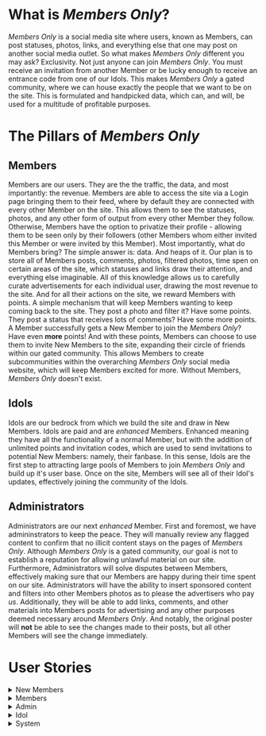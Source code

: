 # What is *Members Only*?

*Members Only* is a social media site where users, known as Members, can post statuses, photos, links, and everything else that one may post on another social media outlet. So what makes *Members Only* different you may ask? Exclusivity. Not just anyone can join *Members Only*. You must receive an invitation from another Member or be lucky enough to receive an entrance code from one of our Idols. This makes *Members Only* a gated community, where we can house exactly the people that we want to be on the site. This is formulated and handpicked data, which can, and will, be used for a multitude of profitable purposes. 

# The Pillars of *Members Only*

## Members

Members are our users. They are the the traffic, the data, and most importantly: the revenue. Members are able to access the site via a Login page bringing them to their feed, where by default they are connected with every other Member on the site. This allows them to see the statuses, photos, and any other form of output from every other Member they follow. Otherwise, Members have the option to privatize their profile - allowing them to be seen only by their followers (other Members whom either invited this Member or were invited by this Member). Most importantly, what do Members bring? The simple answer is: data. And heaps of it. Our plan is to store all of Members posts, comments, photos, filtered photos, time spen on certain areas of the site, which statuses and links draw their attention, and everything else imaginable. All of this knowledge allows us to carefully curate advertisements for each individual user, drawing the most revenue to the site. And for all their actions on the site, we reward Members with points. A simple mechanism that will keep Members wanting to keep coming back to the site. They post a photo and filter it? Have some points. They post a status that receives lots of comments? Have some more points. A Member successfully gets a New Member to join the *Members Only*? Have even **more** points! And with these points, Members can choose to use them to invite New Members to the site, expanding their circle of friends within our gated community. This allows Members to create subcommunities within the overarching *Members Only* social media website, which will keep Members excited for more. Without Members, *Members Only* doesn't exist. 

## Idols

Idols are our bedrock from which we build the site and draw in New Members. Idols are paid and are *enhanced* Members. Enhanced meaning they have all the functionality of a normal Member, but with the addition of unlimited points and invitation codes, which are used to send invitations to potential New Members: namely, their fanbase. In this sense, Idols are the first step to attracting large pools of Members to join *Members Only* and build up it's user base. Once on the site, Members will see all of their Idol's updates, effectively joining the community of the Idols. 

## Administrators

Administrators are our next *enhanced* Member. First and foremost, we have admininstrators to keep the peace. They will manually review any flagged content to confirm that no illicit content stays on the pages of *Members Only*. Although *Members Only* is a gated community, our goal is not to establish a reputation for allowing unlawful material on our site. Furthermore, Administrators will solve disputes between Members, effectively making sure that our Members are happy during their time spent on our site. Administrators will have the ability to insert sponsored content and filters into other Members photos as to please the advertisers who pay *us*. Additionally, they will be able to add links, comments, and other materials into Members posts for advertising and any other purposes deemed necessary around *Members Only*. And notably, the original poster will **not** be able to see the changes made to their posts, but all other Members will see the change immediately. 

# User Stories

<details>
<summary>New Members</summary>
 
### 1. New Member Signs Up For *Members Only* From Invitation Link
Josh receives a link from a friend to join *Members Only*. Naturally, Josh is very excited and is eager to join the site. Josh finds the link in an email from *Members Only* and selects it. He is now brought to a *Members Only* webpage that asks him to confirm that he wants to join *Members Only*. Josh selects the "Yes" button, confirming he wants to join *Members Only*. Upon accepting, he is brought to a Sign Up webpage. The page consists ofa form, with required fields of: First Name, Last Name, Street Address, City/Town, Zip Code, Country (U.S. only), Email Address, and a Password. Josh will then select a checkbox confirming that he accepts the Terms and Conditions of *Members Only*. Finally, Josh will select the "Submit" button, and he is sent a confirmation email to confirm his sign up at *Members Only*. Josh will need to go to this email and select the account confirmation link, finalizing the creation of his account and bringing him to his own *Members Only* account webpage. In order to continue use of *Members Only*, Josh will need to enter his credit card details and confirm a charge. 
 - Non-Functional Aspects:
   - Web Server receives form submission
   - Web Server sends to Node.js backend
   - Node.js backend sends automated email
   - Member's data get sends to database through interface calls

### 2. New Member Signs Up For *Members Only* From Invitation Code
Brianna manages to get her hands on an invitation code to *Members Only* from one of her favorite Idols. To use this, Brianna navigates to the *Members Only* site and is brought to the Login page. Brianna will select "Sign Up With Invitation Code". Upon selecting this, Brianna is brought to a new webpage where she is asked to enter her code. Brianna will enter the code correctly and then select a "Submit" button. Afterwards, she will be brought through the same account creation process as described previously. 
 - Non-Functional Aspects:
   - Web Server receives form submission
   - Web Server sends to Node.js backend
   - Node.js backend sends automated email
   - Member's data get sends to database through interface calls

### 3. New Member's Invitation Link Expires
Liam receives an invitation link to *Members Only*. However, he is very busy and forgets to about it for more than 4 days. Because of this, the email link will expire, and he will lose this opportunity to join the site. To be able to join again he will have to be sent another invitation link. 
 - Non-Functional Aspects:
   - Node.js backend keeps track of how long unnaccepted invitation has been sent out
   - Node.js backend terminates validity of invitation instance

### 4. New Member Confirms Credit Card Details
Upon successful creation of her account, Catherine will need to enter her credit card details in order to confirm her identity. Upon successful account creation, Catherine receives an email to confirm her payment details. Catherine will select this link, bringing her to a form on the *Members Only* website. The form has required fields of a valid 16-digit credit card number, her full name, expiration date, and 3-digit CVV. Catherine will then select "Submit". Once approved, she will be brought to her *Members Only* account page.
 - Non-Functional Aspects:
   - Web Server receives form submission
   - Web Server sends to Node.js backend
   - Member's data get sends to database through interface calls

### 5. New Member Confirms Credit Card Charge
After Catherine successfully confirms her credit card information, she will be charged a random amount between $0.20 and $0.45 that she will need to confirm on the *Members Only*. Catherine will receive an email shortly after submitting her credit details, notifying her that her credit card has been charged for the first time. Catherine will need to confirm the amount charged by *Members Only*. After confirming the charge, Catherine will navigate to the notification email from *Members Only*. Catherine will select the hyperlink in the email, bringing her to a form with an entry field for the value of the charge. Catherine will then enter the correct charge amount and select "Submit". Upon submitting the correct amount, she is brought back to her *Members Only* page as a verified Member. Otherwise, she will be asked to resubmit the correct amount she was charged, and will be locked out after 3 failed attempts.
 - Non-Functional Aspects:
   - Node.js backend sends automated credit card charge using Stripe.js
   - Web Server receives charge amount input
   - Node.js receives input and validates it is the same as amount charged

</details>


<details>
<summary>Members</summary>

### 6. Member Logs in to *Members Only*
Johnson wants to log into *Members Only* and check his feed. To do this, Johnson will navigate to the *Members Only* homepage, which includes a login for existing users form. Johnson will enter his email address and correct password associated with his *Members Only* account. Johnson will then select "Login". If the correct email/password combination are entered, he will then be redirected to his *Members Only* feed. 
- Non-functional Aspects:
   - Web Server receives form submission
   - Node.js backend receives login request and validates credentials

### 7. Member Updates Credit Card Information
Alex must be logged into *Members Only*. From the homepage, he will select "Settings" and be redirected to a *Members Only* webpage. He will then select "Change Payment Details". Alex will now need to confirm his new credit card details [SEE #4]. He will also need to confirm a credit charge [SEE #5].
 - Non-Functional Aspects:
   - Web Server receives form submission
   - Web Server sends to Node.js backend
   - Node.js backend accesses database through interface calls to update information associated with particular Member

### 8. Member Confirms Tri-Monthly Credit Card Charge
Every 3 months, Alex will receive a random credit card charge between the amounts $0.20 and $0.45. He will receive an automated email at specified time period asking him to validate the charge made to his account. He will then select the link within the email. For confirming a credit card charge [SEE # 5]. This must be done within 4 days of receiving the original email. If done correctly, Alex will be able to continue using *Members Only* until his next Tri-Monthly charge.
- Non-Functional Aspects:
   - Node.js backend sends automated credit card charge using Stripe.js
   - Web Server receives charge amount input
   - Node.js receives input and validates it is the same as amount charged

### 9. Member Fails to Confirm Tri-Monthly Charge Before Expiration
Alex does not enter the correct charge amount before expiration (4 days), and is blocked from using *Members Only*. When Alex tries to access *Members Only*, they are directed to a page asking to send an additional charge. Alex selects "Confirm" button. Alex's credit card is charged a random amount between $0.20 and $0.45. Alex receives another email and selects the link within the email. They are redirected to *Member's Only* where they enter the correct charge amount. Alex's use of *Members Only* is restored.
- Non-Functional Aspects:
   - Node.js backend sends automated credit card charge using Stripe.js
   - Web Server receives charge amount input
   - Node.js receives input and validates it is the same as amount charged

### 10. Member Posts a Status Update on Personal Profile
Alex will select an option on their profile page that reads "Create New Post". He will then be met with a textbox popup where he may enter text and/or hyperlinks. If entering a hyperlink, Alex will select the "URL Shortener" button, where he will proceed to enter the full URL. Once finished editing his status update, Alex will select "Post". The URL will appear in shortened form upon posting his status update.

- Non-Functional Aspects:
   - Web Server receives new post
   - Node.js backend receives post information and posts it
   - Node.js backend uses database interface to update post table with new post 

### 11. Member Leaves Comment on Other Member's Status
Alex sees their friend’s status on their profile feed. Alex will select the "Comment" button that appears on the bottom of their friend’s post. Alex will be met with a textbox popup, in which he will type his comment. Once finished, he will select the "Post" button. 
- Non-functional Aspects:
   - Web Server receives new post
   - Node.js backend receives comment information and posts it
   - Node.js backend uses database interface to update comment table with new post 

### 12. Member Invites a Potential New Member to *Members Only*
Alex navigates to the “Invite New Member” button on the *Members Only* homepage to invite his friend Marisa. He will be redirected to a new webpage with a form, with required fields of potential New Member's valid email address, name, and optional dropdown menu of "How You Know This Person". He will then fill in the required fields with Marisa's details, and select "Submit". 1000 points are removed from Alex's account. 
   
#### 12a. Potential New Member Accepts Invitation
Marisa receives an email from *Members Only* to join. She selects the hyperlink in the email, and is brought to a webpage asking to confirm joing *Members Only*. She selects "Yes". For signup details [SEE #1]. Alex receives 50 points. 
#### 12b. Potential New Member Lets Invitation Link Expire
Marisa receives an email from *Members Only* to join. She does not see the email, or does not want to join *Members Only*. After 4 days, the link expires. Alex loses an additional 100 points. 
- Non-functional Aspects
   - Web Server receives request to send a new invitation link
   - Node.js backend processes request and sends an automated email with link
   - Node.js backend keeps track of how long invitation has been out for

### 13. Member Posts Photo to Profile
From their profile page, Alex selects "Post Photo". Alex is met with a popup window, where he navigates to the photo he wishes to post. He confirms the photo, and is able to enter additional text to the post within a textbox. Once complete, Alex selects "Post".
- Non-functional Aspects:
   - Web Server receives new post and photo
   - Node.js backend receives post information and posts it
   - Node.js backend uses database interface to update post table with new post
   - Node.js backend uses database interface to update photo table with new photo

### 14. Member Edits Photo Before Posting
Alex will go through the "Member Posts Photo to Profile" process [SEE # 13], but immediately after choosing his photo he will instead select "Filter Photo". Alex will now be able to scroll through various premade filters available on *Members Only*. Alex will choose a filter that will be applied to their photo, and continue the photo posting process.
- Non-functional Aspects:
   - Web Server receives new post and photo
   - Node.js backend receives post information and posts it
   - Node.js backend uses database interface to update post table with new post 
   - Node.js backend uses database interface to update photo table with new photo
   - Node.js backend uses database interface to update filtered photo table with new photo

### 15. Member Removes Photo Filter
Alex navigates to his profile page and selects the photo he wishes to remove the filter on. Alex selects “Photo Options”. Alex then selects "Remove Filter". The filter is then removed from the photo. Alex is then prompted to confirm their changes. Alex will select "Confirm".
- Non-functional Aspects:
   - Web Server receives new post and photo
   - Node.js backend receives post information and posts it
   - Node.js backend uses database interface to update post table with new post 
   - Node.js backend uses database interface to update photo table with new photo
   - Node.js backend uses database interface to update filtered photo table with new photo

### 16. Member Adds Sponsored Content to Photo
Alex will go through the "Member Posts Photo to Profile" process [SEE # 13], but immediately after choosing his photo he will instead select "Add Sponsored Content". Alex will have the choice of the items currently available on *Members Only*, and can drag and drop them onto his photo. Once finished, Alex will confirm changes by clicking "Confirm". 
- Non-functional Aspects:
   - Web Server receives new post and photo
   - Node.js backend receives post information and posts it
   - Node.js backend uses database interface to update post table with new post 
   - Node.js backend uses database interface to update photo table with new photo
   - Node.js backend uses database interface to update filtered photo table with new photo
   
### 17. Member Flags Photo As Inappropriate/Illegal
Alex is browsing *Members Only* and comes across a photo they believe to be inappropriate
and/or illegal. Alex proceeds to select the “Report” button under said photo. They are then
prompted with a textbox asking for comments on reasoning for reporting the photo. Alex enters
details on why they believe the content to be inappropriate and/or illegal. Alex proceeds to
select the “Confirm” button under the textbox. After selecting confirm, Alex is returned to the
homepage of *Members Only*. 
After hitting confirm, the web server receives the report. The web server sends the report to
backend services. Backend services will process the report, and send to Administrators for
further action.
- Non-functional Aspects:
   - Web Server receives report that photo was flagged for illicit content
   - Node.js backend receives report from Web Server
   - Node.js backend sends report and photo to Admins for further action

### 18. Member Forgets Password/Inputs Invalid Password
Johnson wants to log into *Members Only*, but has forgotten his password. He will select the button "Forgot Password". This will redirect him to a different form on the *Members Only* website where he will fill enter the required fields of his email address and full name. Johnson will then be sent an email with a link to reset his password. Johnson will select the link, and be redirected to a *Members Only* webpage. He will be required to enter a new password in one textbox, and confirm his password in a second textbox. He will then select "Submit". If the passwords match, Johnson's password is successfully changed and he is redirected to a webpage confirming successful password change. 
- Non-functional Aspects:
   - Web Server receives form submission
   - Node.js backend receives login request and rejects credentials

### 19. Member Forgets Email/Inputs Invalid Email
Johnson directs himself to the *Members Only* homepage and tries to log into his account. However, Johnson has forgotten the email address associated with his account. Johnson will select "Forgot Email" and be redirected to a form where he must enter his full name and address. After filling in these details, he will select "Submit". If the name and address match a Member at *Members Only*, Johnson will be redirected to a webpage providing his email associated with *Members Only*. 
- Non-functional Aspects:
   - Web Server receives form submission
   - Node.js backend receives login request and rejects credentials

### 20. Member Changes Password
Larry wants to change his password, for security reasons. Larry will select "Settings" from any *Members Only* webpage. Larry will then select "Change Password". Larry will be brought to a separate page where he will be prompted to enter his current password, new password, and confirmation of new password. Larry will then select "Confirm" and the system will verify that the new passwords are identical and current password is correct. If everything is correct, Larry will be redirected back to his *Members Only* feed confirming change of password. If new passwords do not match, he will be met with an error and need to resubmit.  
- Non-functional Aspects:
   - Web Server receives form submission
   - Node.js backend receives new password
   - Node.js uses database interface to update values associated with Member

### 21. Member Changes Visibility Settings 
Danny wants to hide his activity from non-followers on *Members Only*. To do this, Danny will select the "Settings" buttom from any *Members Only* webpage. From here, he will select "Visibility" where he will find a toggle button. He will select the button, changing his profile from "Non-Private" to "Private".privatized profile. This will hide his activity from non-followers.
- Non-functional Aspects:
   - Web Server receives change of privacy request
   - Node.js backend receives request
   - Node.js uses database interface to update values associated with Member
   
### 22. Member Unfollows Another Member
Alex has decided he no longer wants to see Brian's updates on *Members Only* because his posts are annoying. Thankfully, Alex did not invite Brian so he can do this. Alex navigates to Brian's profile page where they select the "Unfollow" button on Brian's page. Alex is then met with a confirmation popup, "Are you sure you want to unfollow **Brian**?". They confirm their choice to unfollow Brian by selecting the "Yes" button. Alex is then redirected to the *Members Only* homepage. Alex can no longer see any of Brian's updates - which he is very happy about. 
- Non-functional Aspects:
   - Web Server receives unfollow request
   - Node.js backend is handed unfollow request from Web Server
   - Node.js disassociates these two Members from one another, hiding their separate activities from each other

### 23. Member Blocks Another Member
Jessica has just broken with Alex, and Alex has been sending threatening messages to Jessica. He won't leave her alone on *Members Only*. She has decided that it's in her best interest to block Alex. Jessica navigates to Alex's profile page on *Members Only*. She selects the "Block" button on Alex's page, where she is met with a confirmation popup with an optional "Reason For Blocking" textbox. Jessica decides to give the details of her experience in this textbox. She then confirms "Are you sure you want to block **Alex**? **This action cannot be undone.**" Jessica selects the "Yes" confirmation button. She is returned to the *Members Only* homepage, and all communication between Jessica and Alex is blocked.
- Non-functional Aspects:
   - Web Server receives block request
   - Node.js backend receives block request
   - Node.js uses blocks data communication between these two Members

### 24. Member Reports Another Member
Phil wants to report another Member on *Members Only* for an offensive action. Phil will navigate to the perpetrator's *Members Only* profile page. He will then select "Report Member". Phil will be redirected to a webpage with a textbox where Phil will enter the details of his report. Phil will then select "Submit". The details of the report will be forwarded to the Administrators of *Members Only* for further review.
- Non-functional Aspects:
   - Web Server receives block request
   - Node.js backend receives block request
   - Node.js uses blocks data communication between these two Members
   - Node.js sends report to Admins

</details>

<details>
<summary>Admin</summary>

### 25. Administrator Removes Member's Access to *Members Only*
Administrator Ava is working through checking the flagged content on the *Members Only* and she encounters the profile of Jonas (a Member) who was flagged for posting inappropriate content.  Ava directs herself to view Jonas’s profile. From there, she may review all the flagged content on his profile and come to a conclusion on whether or not Jonas should be removed or not from *Members Only*.  Ava concludes that Jonas must be removed for violating the site’s posting policy. She selects the “Remove Member” button via the Jonas' profile page, with a confirmation window pop-up. She selects "Confirm. Jonas is removed from *Members Only* and his content is no longer viewable. Jonas receives an email notifying him of this action.
- Non-functional Aspects:
   - Web Server receives removal request
   - Node.js backend receives removal request
   - Node.js disallows Member's credentials to be used to login

### 26. Administrator Removes Content Flagged as Inappropriate/Illegal
Administrator Ava is working through checking the flagged content on *Members Only* and receives a report of inappropriate content in the form of a flagged photo. Ava directs herself to review the flagged photo, and she must come to a conclusion on whether the photo should be removed or not. She deems the content inappropriate/illegal, and proceeds to remove the photo. She selects the “Remove Post/Photo” button on the webpage of the photo, causing a confirmation popup to occur. She selects "Confirm", and the content is removed from *Members Only*.
- Non-functional Aspects:
   - Web Server receives removal request
   - Node.js backend receives removal request
   - Node.js uses database interface to remove data from the site

### 27. Administrator Edits Member's Photo
Administrator Andrew wants to make *Members Only* more visually pleasing. He decides he wants to edit a member’s photo to add a filter in the hopes that it would increase web traffic to the site. First, Andrew directs himself to the webpage containing the photo he wants to edit, on Member Curtis' page. He proceeds to edit the photo [SEE #14-16]. After making the necessary revisions, he selects the "Confirm" button, altering the photo. Curtis will not see the changed content on his own profile but rather what he originally posted - while all other Members of *Members Only* will see the altered photo.
- Non-functional Aspects:
   - Web Server receives new post and photo
   - Node.js backend receives post information and posts it
   - Node.js backend uses database interface to update post table with new post 
   - Node.js backend uses database interface to update photo table with new photo
   - Node.js backend uses database interface to update filtered photo table with new photo

</details>

<details>
<summary>Idol</summary>

### 28. Idol Has All Privileges of a Member
Tony loves using *Members Only*, and as a popular social media figure, he has the designation as an Idol. Due to this, he has all the privileges of a Member [SEE# 6-24].  Addtionally, he has access to unlimited invitations and unlimited invitation codes. Notably, he also has unlimited *Members Only* points.

### 29. Idol Invites a New Member
Tony, an Idol, wants to contribute to the web sites overall Member base count by inviting new members to the site.  He does this to increase the web traffic to *Members Only* and increase his own revenue. As a Member, he may send an invitation via email [SEE# 12]. The alternate mode of invitation is via invitation code. Tony may receive invitation codes by selecting "Invitation Code Generation", which will generate a new random invitation code that is valid for 30 days.
- Non-functional Aspects
   - Web Server receives request to send a new invitation link
   - Node.js backend processes request and sends an automated email with link
   - Node.js backend keeps track of how long invitation has been out for

### 30. Idol Visibility
Idols are the **faces** of *Members Only*, and as such need to be highly visible. Thus, Idols do not have a visibility toggle option like Members. We want it to be the case that all Members should be allowed to see their profiles.

</details>

<details>
<summary>System</summary> 

### The system deducts a point to the member  
The backend receives a request containing the user information from the frontend. The server finds the matched member data in the database and takes a point off. Then the system sends updated point information to the frontend. The frontend updates the point information in a local storage ,and Alex will recoginize the changes.

### 31. System Deducts Points From Member  
Alex, a Member, invites a potential New Member (or invitation failed, etc.). The backend receives request, and the database finds the matched Member information in database and updates the matched member's information. The system sends updated point information to the frontend. The system updates the point information in local storage and Alex will see the changes immediately. 

### 32. System Awards Points To Member  
Alex's invitation is accepted or he makes positive actions (posts photo, comment). The backend receives request. The database finds the matched Member information in database and updates the matched member's information. The system sends updated point information to the frontend. The system updates the point information in local storage and Alex will see the changes immediately. 

### 33. System Receives Login Request From Frontend 
Frontend sends a Login request to a backend. The backend receives a request that contains user information. The backend stores a Member's current IP address into the database. Backend confirms whether the information given is matched with user data in database. The backend sends tokens and matched user information to the frontend. 

### 34. System Receives Logout Request From Frontend   
Alex selects the "Logout" button from frontend. Frontend detects when the “Logout” button is selected. The frontend sends Alex’s sign out time to backend. Backend stores Alex's logout time. Frontend removes the session data in local storage. The frontend redirects Alex to a landing page. 

### 35. System Receives Registration Request From Frontend 
A potential New Member (Bob) fills out a registration form and selects the "Register" button. The backend receives a request that contains potential New Member’s information. If the credit card information already exists, the backend sends an error to the frontend  and Bob must fix the error. If the credit card information does not exist in the database, The system checks that the given credit card information is valid using credit card software. If the data is valid, the system stores New Member user information into the database. The frontend redirects Bob to a Login page. If the data is **not** valid, the backend sends an error to the frontend and Bob must fix the error. 

### 36. System Retains Member's Actions (Interests)
Alex, a Member, performs specific expected actions. The frontend detects an item being selected when a Member selects a specific post or other content on the current screen (if a Member stays longer at a specific page of *Members Only*). The frontend sends this information to the backend. The backend receives the data and stores it in the database.

### 37. System Converts URL to Shortened URL 
The frontend sends the request to a backend. Frontend sends a request to the backend with original URL information. The backend receives the request and uses a hash function to generate a shortened URL. The System saves the shortened URL into the database. The System sends the shortened URL to the frontend. In the case of the system cannot perform shortening, it will use the original URL. 

</details>
